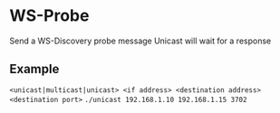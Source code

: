 # WS-Probe
Send a WS-Discovery probe message 
Unicast will wait for a response
## Example
 `<unicast|multicast|unicast> <if address> <destination address> <destination port>`
 `./unicast 192.168.1.10 192.168.1.15 3702`
